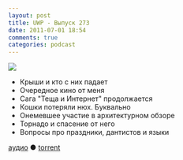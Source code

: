 ```yaml
---
layout: post
title: UWP - Выпуск 273
date: 2011-07-01 18:54
comments: true
categories: podcast
---
```

![](https://podcast.umputun.com/images/uwp/uwp273.jpg)


- Крыши и кто с них падает
- Очередное кино от меня
- Сага "Теща и Интернет" продолжается
- Кошки потеряли нюх. Буквально
- Онемевшее участие в архитектурном обзоре
- Торнадо и спасение от него
- Вопросы про праздники, дантистов и языки

[аудио](http://archive.rucast.net/uwp/media/ump_podcast273.mp3) ● [torrent](http://archive.rucast.net/uwp/media/ump_podcast273.mp3.torrent)


<audio src="http://archive.rucast.net/uwp/media/ump_podcast273.mp3" preload="none">
